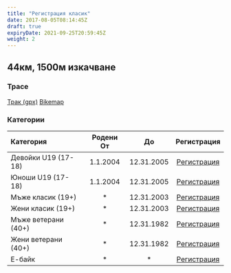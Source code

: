 ```yaml
---
title: "Регистрация класик"
date: 2017-08-05T08:14:45Z
draft: true
expiryDate: 2021-09-25T20:59:45Z
weight: 2
---
```


## 44км, 1500м изкачване
### Трасе  
[Трак (gpx)](https://connect.garmin.com/modern/course/42904308?fbclid=IwAR18JGHpiPfZV_U6oHys8bjhGF2OhSjTGciKAhDTeJ03vzi3SmegZugwuAc)
[Bikemap](https://www.bikemap.net/en/route/4143055-murgash-44km/)  


### Категории
Категория         | Родени От |      До   | Регистрация     
:-----------------|:---------:|:---------:|:-----------:
 Девойки U19 (17-18)  | 1.1.2004  | 12.31.2005| [Регистрация](https://docs.google.com/forms/d/e/1FAIpQLSeyvRM3cF_i20yRk7kvg9v7zuALxREWTaXMqeJoMrGhkyZ3xw/formResponse )
 Юноши U19 (17-18)| 1.1.2004  | 12.31.2005| [Регистрация](https://docs.google.com/forms/d/e/1FAIpQLSeyvRM3cF_i20yRk7kvg9v7zuALxREWTaXMqeJoMrGhkyZ3xw/formResponse )
 Мъже класик (19+)  |     *     | 12.31.2003| [Регистрация](https://docs.google.com/forms/d/e/1FAIpQLSeyvRM3cF_i20yRk7kvg9v7zuALxREWTaXMqeJoMrGhkyZ3xw/formResponse )
 Жени класик (19+)  |     *     | 12.31.2003| [Регистрация](https://docs.google.com/forms/d/e/1FAIpQLSeyvRM3cF_i20yRk7kvg9v7zuALxREWTaXMqeJoMrGhkyZ3xw/formResponse )
 Мъже ветерани (40+)  |     *     | 12.31.1982| [Регистрация](https://docs.google.com/forms/d/e/1FAIpQLSeyvRM3cF_i20yRk7kvg9v7zuALxREWTaXMqeJoMrGhkyZ3xw/formResponse )
 Жени ветерани (40+)  |     *     | 12.31.1982| [Регистрация](https://docs.google.com/forms/d/e/1FAIpQLSeyvRM3cF_i20yRk7kvg9v7zuALxREWTaXMqeJoMrGhkyZ3xw/formResponse )
 Е-байк             |     *     |     *     | [Регистрация](https://docs.google.com/forms/d/e/1FAIpQLSeyvRM3cF_i20yRk7kvg9v7zuALxREWTaXMqeJoMrGhkyZ3xw/formResponse )
